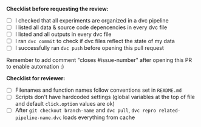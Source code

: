**Checklist before requesting the review:**

- [ ] I checked that all experiments are organized in a dvc pipeline
- [ ] I listed all data & source code depencencies in every dvc file
- [ ] I listed and all outputs in every dvc file
- [ ] I ran `dvc commit` to check if dvc files reflect the state of my data
- [ ] I successfully ran `dvc push` before opening this pull request

Remember to add comment "closes #issue-number" after opening this PR to enable automation :)


**Checklist for reviewer:**

- [ ] Filenames and function names follow conventions set in `README.md`
- [ ] Scripts don't have hardcoded settings (global variables at the top of file and default `click.option` values are ok)
- [ ] After `git checkout branch-name` and `dvc pull`, `dvc repro related-pipeline-name.dvc` loads everything from cache
